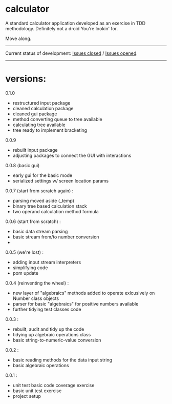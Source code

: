 # calculator

A standard calculator application developed as an exercise in TDD methodology.
Definitely not a droid You're lookin' for. 

Move along.

* * *

Current status of development: <a href = "https://github.com/vitalispopoff/calculator/issues?q=is%3Aissue+is%3Aclosed">Issues closed</a> / <a href="https://github.com/vitalispopoff/calculator/issues?q=is%3Aissue+is%3Aopen">Issues opened</a>.

* * *

# versions:

0.1.0
+ restructured input package
+ cleaned calculation package
+ cleaned gui package
+ method converting queue to tree available
+ calculating tree available
+ tree ready to implement bracketing
 

0.0.9
+ rebuilt input package
+ adjusting packages to connect the GUI with interactions

0.0.8 (basic gui)
+ early gui for the basic mode
+ serialized settings w/ screen location params

0.0.7 (start from scratch again) :
+ parsing moved aside (_temp)
+ binary tree based calculation stack
+ two operand calculation method formula 

0.0.6 (start from scratch) :
+ basic data stream parsing
+ basic stream from/to number conversion
+ 

0.0.5 (we're lost) :
+ adding input stream interpreters
+ simplifying code
+ pom update

0.0.4 (reinventing the wheel) :
+ new layer of "algebraics" methods added to operate exlcusively on Number class objects
+ parser for basic "algebraics" for positive numbers available
+ further tidying test classes code

0.0.3 :
+ rebuilt, audit and tidy up the code
+ tidying up algebraic operations class
+ basic string-to-numeric-value conversion

0.0.2 :
+ basic reading methods for the data input string
+ basic algebraic operations

0.0.1 :
+ unit test basic code coverage exercise
+ basic unit test exercise
+ project setup
